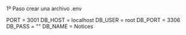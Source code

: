 1º Paso crear una archivo .env

PORT = 3001
DB_HOST = localhost
DB_USER = root
DB_PORT = 3306
DB_PASS = ""
DB_NAME = Notices
